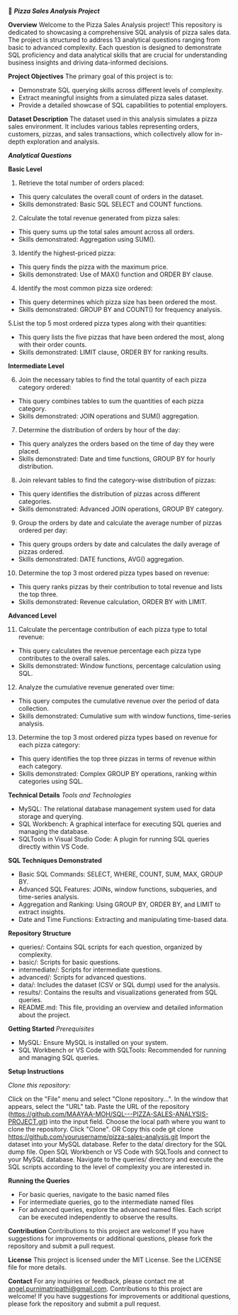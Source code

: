 🍕 ***Pizza Sales Analysis Project***

**Overview**
Welcome to the Pizza Sales Analysis project! This repository is dedicated to showcasing a comprehensive SQL analysis of pizza sales data. The project is structured to address 13 analytical questions ranging from basic to advanced complexity. Each question is designed to demonstrate SQL proficiency and data analytical skills that are crucial for understanding business insights and driving data-informed decisions.

**Project Objectives**
The primary goal of this project is to:
*  Demonstrate SQL querying skills across different levels of complexity.
*  Extract meaningful insights from a simulated pizza sales dataset.
*  Provide a detailed showcase of SQL capabilities to potential employers.

**Dataset Description**
The dataset used in this analysis simulates a pizza sales environment. It includes various tables representing orders, customers, pizzas, and sales transactions, which collectively allow for in-depth exploration and analysis.

***Analytical Questions***

**Basic Level**
1. Retrieve the total number of orders placed:
*  This query calculates the overall count of orders in the dataset.
*  Skills demonstrated: Basic SQL SELECT and COUNT functions.

2. Calculate the total revenue generated from pizza sales:
*  This query sums up the total sales amount across all orders.
*  Skills demonstrated: Aggregation using SUM().

3. Identify the highest-priced pizza:
*  This query finds the pizza with the maximum price.
*  Skills demonstrated: Use of MAX() function and ORDER BY clause.

4. Identify the most common pizza size ordered:
*  This query determines which pizza size has been ordered the most.
*  Skills demonstrated: GROUP BY and COUNT() for frequency analysis.

5.List the top 5 most ordered pizza types along with their quantities:
*  This query lists the five pizzas that have been ordered the most, along with their order counts.
*  Skills demonstrated: LIMIT clause, ORDER BY for ranking results.

**Intermediate Level**

6. Join the necessary tables to find the total quantity of each pizza category ordered:
*  This query combines tables to sum the quantities of each pizza category.
*  Skills demonstrated: JOIN operations and SUM() aggregation.
  
7. Determine the distribution of orders by hour of the day:
*  This query analyzes the orders based on the time of day they were placed.
*  Skills demonstrated: Date and time functions, GROUP BY for hourly distribution.

8. Join relevant tables to find the category-wise distribution of pizzas:
*  This query identifies the distribution of pizzas across different categories.
*  Skills demonstrated: Advanced JOIN operations, GROUP BY category.

9. Group the orders by date and calculate the average number of pizzas ordered per day:
*  This query groups orders by date and calculates the daily average of pizzas ordered.
*  Skills demonstrated: DATE functions, AVG() aggregation.
  
10. Determine the top 3 most ordered pizza types based on revenue:
*  This query ranks pizzas by their contribution to total revenue and lists the top three.
*  Skills demonstrated: Revenue calculation, ORDER BY with LIMIT.

**Advanced Level**

11. Calculate the percentage contribution of each pizza type to total revenue:
*  This query calculates the revenue percentage each pizza type contributes to the overall sales.
*  Skills demonstrated: Window functions, percentage calculation using SQL.

12. Analyze the cumulative revenue generated over time:
*  This query computes the cumulative revenue over the period of data collection.
*  Skills demonstrated: Cumulative sum with window functions, time-series analysis.

13. Determine the top 3 most ordered pizza types based on revenue for each pizza category:
*  This query identifies the top three pizzas in terms of revenue within each category.
*  Skills demonstrated: Complex GROUP BY operations, ranking within categories using SQL.

**Technical Details**
*Tools and Technologies*
*  MySQL: The relational database management system used for data storage and querying.
*  SQL Workbench: A graphical interface for executing SQL queries and managing the database.
*  SQLTools in Visual Studio Code: A plugin for running SQL queries directly within VS Code.

**SQL Techniques Demonstrated**
*  Basic SQL Commands: SELECT, WHERE, COUNT, SUM, MAX, GROUP BY.
*  Advanced SQL Features: JOINs, window functions, subqueries, and time-series analysis.
*  Aggregation and Ranking: Using GROUP BY, ORDER BY, and LIMIT to extract insights.
*  Date and Time Functions: Extracting and manipulating time-based data.

**Repository Structure**
*  queries/: Contains SQL scripts for each question, organized by complexity.
*  basic/: Scripts for basic questions.
*  intermediate/: Scripts for intermediate questions.
*  advanced/: Scripts for advanced questions.
*  data/: Includes the dataset (CSV or SQL dump) used for the analysis.
*  results/: Contains the results and visualizations generated from SQL queries.
*  README.md: This file, providing an overview and detailed information about the project.
  
**Getting Started**
*Prerequisites*
* MySQL: Ensure MySQL is installed on your system.
* SQL Workbench or VS Code with SQLTools: Recommended for running and managing SQL queries.

**Setup Instructions**

*Clone this repository:*

Click on the "File" menu and select "Clone repository...".
In the window that appears, select the "URL" tab.
Paste the URL of the repository (https://github.com/MAAYAA-MOH/SQL---PIZZA-SALES-ANALYSIS-PROJECT.git) into the input field.
Choose the local path where you want to clone the repository.
Click "Clone".
OR
Copy this code
git clone https://github.com/yourusername/pizza-sales-analysis.git
Import the dataset into your MySQL database. Refer to the data/ directory for the SQL dump file.
Open SQL Workbench or VS Code with SQLTools and connect to your MySQL database.
Navigate to the queries/ directory and execute the SQL scripts according to the level of complexity you are interested in.

**Running the Queries**
* For basic queries, navigate to the basic named files
* For intermediate queries, go to the intermediate named files
* For advanced queries, explore the advanced named files.
Each script can be executed independently to observe the results.

**Contribution**
Contributions to this project are welcome! If you have suggestions for improvements or additional questions, please fork the repository and submit a pull request.

**License**
This project is licensed under the MIT License. See the LICENSE file for more details.

**Contact**
For any inquiries or feedback, please contact me at angel.purnimatripathi@gmail.com.
Contributions to this project are welcome! If you have suggestions for improvements or additional questions, please fork the repository and submit a pull request.

